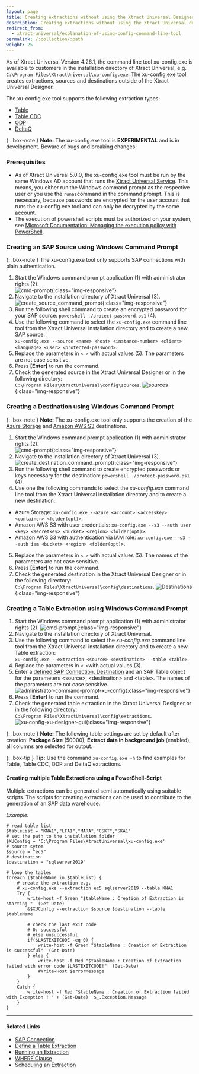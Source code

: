 ```yaml
---
layout: page
title: Creating extractions without using the Xtract Universal Designer
description: Creating extractions without using the Xtract Universal designer GUI
redirect_from:
  - xtract-universal/explanation-of-using-config-command-line-tool
permalink: /:collection/:path
weight: 25
---
```


As of Xtract Universal Version 4.26.1, the command line tool xu-config.exe is available to customers in the installation directory of Xtract Universal, e.g. `C:\Program Files\XtractUniversal\xu-config.exe`.
The xu-config.exe tool creates extractions, sources and destinations outside of the Xtract Universal Designer.

The xu-config.exe tool supports the following extraction types:
- [Table](https://help.theobald-software.com/en/xtract-universal/table)
- [Table CDC](https://help.theobald-software.com/en/xtract-universal/table-cdc)
- [ODP](https://help.theobald-software.com/en/xtract-universal/odp) 
- [DeltaQ](https://help.theobald-software.com/en/xtract-universal/datasource-deltaq)

{: .box-note }
**Note:** The xu-config.exe tool is **EXPERIMENTAL** and is in development. Beware of bugs and breaking changes! 


### Prerequisites

- As of Xtract Universal 5.0.0, the xu-config.exe tool must be run by the same Windows AD account that runs the [Xtract Universal Service](https://help.theobald-software.com/en/xtract-universal/advanced-techniques/service-account). 
This means, you either run the Windows command prompt as the respective user or you use the ```runas```command in the command prompt.
This is necessary, because passwords are encrypted for the user account that runs the xu-config.exe tool and can only be decrypted by the same account.
- The execution of powershell scripts must be authorized on your system, see [Microsoft Documentation: Managing the execution policy with PowerShell](https://docs.microsoft.com/en-us/powershell/module/microsoft.powershell.core/about/about_execution_policies?view=powershell-7.2#managing-the-execution-policy-with-powershell).


### Creating an SAP Source using Windows Command Prompt

{: .box-note }
The xu-config.exe tool only supports SAP connections with plain authentication.

1. Start the Windows command prompt application (1) with administrator rights (2). <br>
![cmd-prompt](/img/contents/cmd_prompt.png){:class="img-responsive"}
2. Navigate to the installation directory of Xtract Universal (3). <br>
![create_source_command_prompt](/img/contents/create_source_command_prompt.png){:class="img-responsive"}
3. Run the following shell command to create an encrypted password for your SAP source: `powershell ./protect-password.ps1` (4).<br>
4. Use the following command to select the `xu-config.exe` command line tool from the Xtract Universal installation directory and to create a new SAP source: <br>
`xu-config.exe --source <name> <host> <instance-number> <client> <language> <user> <protected-password>`.<br>
5. Replace the parameters in `< >` with actual values (5). The parameters are not case sensitive.<br>
6. Press **[Enter]** to run the command. 
7. Check the generated source in the Xtract Universal Designer or in the following directory: <br>`C:\Program Files\XtractUniversal\config\sources`.
![sources](/img/contents/xu_manage_source_2.png){:class="img-responsive"}

### Creating a Destination using Windows Command Prompt

{: .box-note }
**Note:** The xu-config.exe tool only supports the creation of the [Azure Storage](https://help.theobald-software.com/en/xtract-universal/destinations/azure-storage#destination-details) and [Amazon AWS S3](https://help.theobald-software.com/en/xtract-universal/destinations/amazon-aws-s3#destination-details) destinations.

1. Start the Windows command prompt application (1) with administrator rights (2). <br>
![cmd-prompt](/img/contents/cmd_prompt.png){:class="img-responsive"}
2. Navigate to the installation directory of Xtract Universal (3). <br>
![create_destination_command_prompt](/img/contents/create_destination_command_prompt.png){:class="img-responsive"}
3. Run the following shell command to create encrypted passwords or keys necessary for the destination: `powershell ./protect-password.ps1` (4). <br>
4. Use one the following commands to select the *xu-config.exe* command line tool from the Xtract Universal installation directory and to create a new destination: <br>
- Azure Storage: `xu-config.exe --azure <account> <accesskey> <container> <folder(opt)>`.<br>
- Amazon AWS S3 with user credentials: `xu-config.exe --s3 --auth user <key> <secretkey> <bucket> <region> <folder(opt)>`.<br>
- Amazon AWS S3 with authentication via IAM role: `xu-config.exe --s3 --auth iam <bucket> <region> <folder(opt)>`.<br>
5. Replace the parameters in `< >` with actual values (5). The names of the parameters are not case sensitive.<br>
6. Press **[Enter]** to run the command.
7. Check the generated destination in the Xtract Universal Designer or in the following directory: <br>`C:\Program Files\XtractUniversal\config\destinations`.
![Destinations](/img/contents/destinations_load_manage_shared.png){:class="img-responsive"}


### Creating a Table Extraction using Windows Command Prompt

1. Start the Windows command prompt application (1) with administrator rights (2). 
![cmd-prompt](/img/contents/cmd_prompt.png){:class="img-responsive"}
2. Navigate to the installation directory of Xtract Universal.
3. Use the following command to select the *xu-config.exe* command line tool from the Xtract Universal installation directory and to create a new Table extraction: <br>
`xu-config.exe --extraction <source> <destination> --table <table>`.
4. Replace the parameters in `< >`with actual values (3). 
5. Enter a [defined SAP Connection, Destination](https://help.theobald-software.com/en/xtract-universal/advanced-techniques/backup-and-migration#configuration-files) and an SAP Table object for the parameters \<source\>, \<destination\> and \<table\>. 
The names of the parameters are not case sensitive. <br>
![administrator-command-prompt-xu-config](/img/contents/administrator-command-prompt-xu-config.png){:class="img-responsive"}
6. Press **[Enter]** to run the command. 
7. Check the generated table extraction in the Xtract Universal Designer or in the following directory: <br>`C:\Program Files\XtractUniversal\config\extractions`.
![xu-config-xu-designer-gui](/img/contents/xu-config-xu-designer-gui.png){:class="img-responsive"} 

{: .box-note }
**Note:** The following table settings are set by default after creation: **Package Size** (50000), **Extract data in background job** (enabled), all columns are selected for output.

{: .box-tip }
**Tip:** Use the command `xu-config.exe -h` to find examples for Table, Table CDC, ODP and DeltaQ extractions.

#### Creating multiple Table Extractions using a PowerShell-Script

Multiple extractions can be generated semi automatically using suitable scripts.
The scripts for creating extractions can be used to contribute to the generation of an SAP data warehouse. 

*Example:*

```shell
# read table list
$tableList = "KNA1","LFA1","MARA","CSKT","SKA1"
# set the path to the installation folder
$XUConfig = 'C:\Program Files\XtractUniversal\xu-config.exe'
# source sytem
$source = "ec5"
# destination
$destination = "sqlserver2019"

# loop the tables
foreach ($tableName in $tableList) {
    # create the extraction e.g.
    # xu-config.exe --extraction ec5 sqlserver2019 --table KNA1 
	Try {	    	        
		write-host -f Green "$tableName : Creation of Extraction is starting "  (Get-Date)            			
	    &$XUConfig --extraction $source $destination --table $tableName    
	    
	    # check the last exit code
	    # 0: successful
	    # else unsuccessful
	    if($LASTEXITCODE -eq 0) {                           
			write-host -f Green "$tableName : Creation of Extraction  is successful"  (Get-Date)            
	    } else {           
	        write-host -f Red "$tableName : Creation of Extraction failed with error code $LASTEXITCODE!"  (Get-Date)
	        #Write-Host $errorMessage
	    }                
	}
	Catch {
		write-host -f Red "$tableName : Creation of Extraction failed with Exception ! " + (Get-Date)  $_.Exception.Message
	}    	  
}
```


*****
#### Related Links
 - [SAP Connection](https://help.theobald-software.com/en/xtract-universal/introduction/sap-connection#creating-an-sap-connection)
 - [Define a Table Extraction](https://help.theobald-software.com/en/xtract-universal/getting-started/define-a-table-extraction#adding-tables)
 - [Running an Extraction](https://help.theobald-software.com/en/xtract-universal/getting-started/run-an-extraction)
 - [WHERE Clause](https://help.theobald-software.com/en/xtract-universal/table/where-clause)
 - [Scheduling an Extraction](https://help.theobald-software.com/en/xtract-universal/execute-and-automate-extractions/call-via-scheduler)
 
